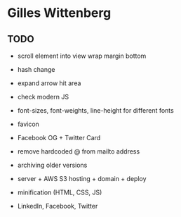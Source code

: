 # Gilles Wittenberg

## TODO
- scroll element into view wrap margin bottom
- hash change
- expand arrow hit area
- check modern JS
- font-sizes, font-weights, line-height for different fonts 
- favicon
- Facebook OG + Twitter Card
- remove hardcoded @ from mailto address
- archiving older versions
- server + AWS S3 hosting + domain + deploy
- minification (HTML, CSS, JS)

- LinkedIn, Facebook, Twitter